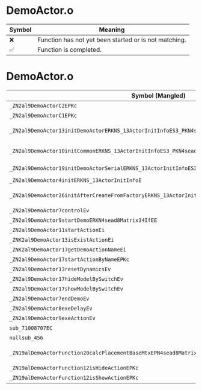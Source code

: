 # DemoActor.o
| Symbol | Meaning 
| ------------- | ------------- 
| :x: | Function has not yet been started or is not matching. 
| :white_check_mark: | Function is completed. 


# DemoActor.o
| Symbol (Mangled) | Symbol (Demangled) | Decompiled? |
| ------------- |  ------------- | ------------- |
| `_ZN2al9DemoActorC2EPKc` | `al::DemoActor::DemoActor(char const*)` | :white_check_mark: |
| `_ZN2al9DemoActorC1EPKc` | `al::DemoActor::DemoActor(char const*)` | :white_check_mark: |
| `_ZN2al9DemoActor13initDemoActorERKNS_13ActorInitInfoES3_PKN4sead8Matrix34IfEEb` | `al::DemoActor::initDemoActor(al::ActorInitInfo const&,al::ActorInitInfo const&,sead::Matrix34<float> const*,bool)` | :white_check_mark: |
| `_ZN2al9DemoActor10initCommonERKNS_13ActorInitInfoES3_PKN4sead8Matrix34IfEEb` | `al::DemoActor::initCommon(al::ActorInitInfo const&,al::ActorInitInfo const&,sead::Matrix34<float> const*,bool)` | :white_check_mark: |
| `_ZN2al9DemoActor19initDemoActorSerialERKNS_13ActorInitInfoES3_PKN4sead8Matrix34IfEE` | `al::DemoActor::initDemoActorSerial(al::ActorInitInfo const&,al::ActorInitInfo const&,sead::Matrix34<float> const*)` | :white_check_mark: |
| `_ZN2al9DemoActor4initERKNS_13ActorInitInfoE` | `al::DemoActor::init(al::ActorInitInfo const&)` | :white_check_mark: |
| `_ZN2al9DemoActor26initAfterCreateFromFactoryERKNS_13ActorInitInfoES3_PKN4sead8Matrix34IfEEb` | `al::DemoActor::initAfterCreateFromFactory(al::ActorInitInfo const&,al::ActorInitInfo const&,sead::Matrix34<float> const*,bool)` | :white_check_mark: |
| `_ZN2al9DemoActor7controlEv` | `al::DemoActor::control(void)` | :white_check_mark: |
| `_ZN2al9DemoActor9startDemoERKN4sead8Matrix34IfEE` | `al::DemoActor::startDemo(sead::Matrix34<float> const&)` | :white_check_mark: |
| `_ZN2al9DemoActor11startActionEi` | `al::DemoActor::startAction(int)` | :white_check_mark: |
| `_ZNK2al9DemoActor13isExistActionEi` | `al::DemoActor::isExistAction(int)const` | :white_check_mark: |
| `_ZNK2al9DemoActor17getDemoActionNameEi` | `al::DemoActor::getDemoActionName(int)const` | :white_check_mark: |
| `_ZN2al9DemoActor17startActionByNameEPKc` | `al::DemoActor::startActionByName(char const*)` | :white_check_mark: |
| `_ZN2al9DemoActor13resetDynamicsEv` | `al::DemoActor::resetDynamics(void)` | :white_check_mark: |
| `_ZN2al9DemoActor17hideModelBySwitchEv` | `al::DemoActor::hideModelBySwitch(void)` | :white_check_mark: |
| `_ZN2al9DemoActor17showModelBySwitchEv` | `al::DemoActor::showModelBySwitch(void)` | :white_check_mark: |
| `_ZN2al9DemoActor7endDemoEv` | `al::DemoActor::endDemo(void)` | :white_check_mark: |
| `_ZN2al9DemoActor8exeDelayEv` | `al::DemoActor::exeDelay(void)` | :white_check_mark: |
| `_ZN2al9DemoActor9exeActionEv` | `al::DemoActor::exeAction(void)` | :white_check_mark: |
| `sub_71008707EC` | `` | :white_check_mark: |
| `nullsub_456` | `` | :white_check_mark: |
| `_ZN19alDemoActorFunction20calcPlacementBaseMtxEPN4sead8Matrix34IfEERKN2al13ActorInitInfoES7_PKS2_` | `alDemoActorFunction::calcPlacementBaseMtx(sead::Matrix34<float> *,al::ActorInitInfo const&,al::ActorInitInfo const&,sead::Matrix34<float> const*)` | :white_check_mark: |
| `_ZN19alDemoActorFunction12isHideActionEPKc` | `alDemoActorFunction::isHideAction(char const*)` | :white_check_mark: |
| `_ZN19alDemoActorFunction12isShowActionEPKc` | `alDemoActorFunction::isShowAction(char const*)` | :white_check_mark: |
